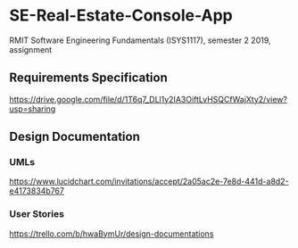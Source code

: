 # SE-Real-Estate-Console-App
RMIT Software Engineering Fundamentals (ISYS1117), semester 2 2019, assignment

## Requirements Specification
https://drive.google.com/file/d/1T6q7_DLl1y2IA3OiftLvHSQCfWajXty2/view?usp=sharing

## Design Documentation
### UMLs
https://www.lucidchart.com/invitations/accept/2a05ac2e-7e8d-441d-a8d2-e4173834b767
### User Stories
https://trello.com/b/hwaBymUr/design-documentations
